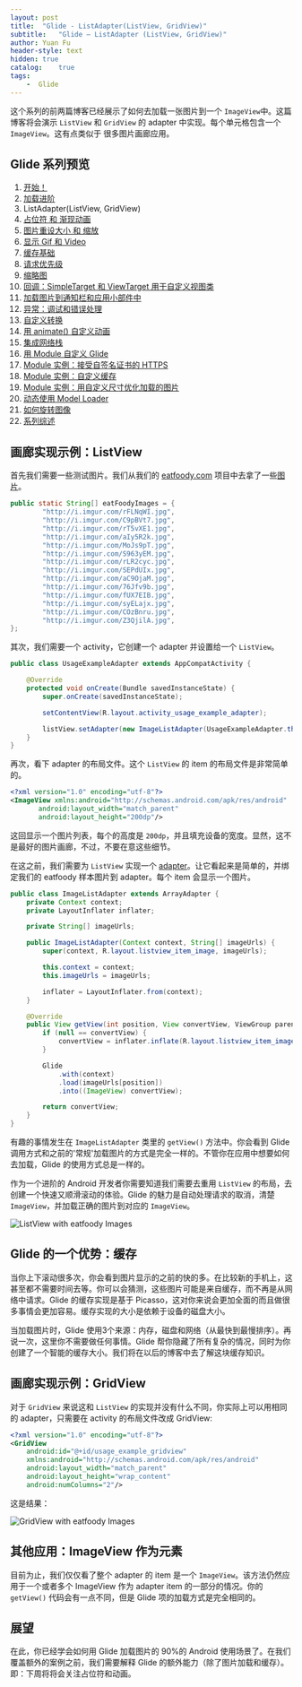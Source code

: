 ```yaml
---
layout: post
title:  "Glide - ListAdapter(ListView, GridView)"
subtitle:   "Glide — ListAdapter (ListView, GridView)"
author: Yuan Fu
header-style: text
hidden: true
catalog:    true
tags:
    -  Glide
---
```



这个系列的前两篇博客已经展示了如何去加载一张图片到一个 `ImageView`中。这篇博客将会演示 `ListView` 和 `GridView` 的 adapter 中实现。每个单元格包含一个 `ImageView`。这有点类似于 很多图片画廊应用。

## Glide 系列预览

1. [开始！](http://mrfu.me/2016/02/27/Glide_Getting_Started/)
2. [加载进阶](http://mrfu.me/2016/02/27/Glide_Advanced_Loading/)
3. ListAdapter(ListView, GridView)
4. [占位符 和 渐现动画](http://mrfu.me/2016/02/27/Glide_Placeholders_&_Fade_Animations/)
5. [图片重设大小 和 缩放](http://mrfu.me/2016/02/27/Glide_Image_Resizing_&_Scaling/)
6. [显示 Gif 和 Video](http://mrfu.me/2016/02/27/Glide_Displaying_Gifs_&_Videos/)
7. [缓存基础](http://mrfu.me/2016/02/27/Glide_Caching_Basics/)
8. [请求优先级](http://mrfu.me/2016/02/27/Glide_Request_Priorities/)
9. [缩略图](http://mrfu.me/2016/02/27/Glide_Thumbnails/)
10. [回调：SimpleTarget 和 ViewTarget 用于自定义视图类](http://mrfu.me/2016/02/27/Glide_Callbacks_SimpleTarget_and_ViewTarget_for_Custom_View_Classes/)
11. [加载图片到通知栏和应用小部件中](http://mrfu.me/2016/02/27/Glide_Loading_Images_into_Notifications_and_AppWidgets/)
12. [异常：调试和错误处理](http://mrfu.me/2016/02/28/Glide_Exceptions-_Debugging_and_Error_Handling/)
13. [自定义转换](http://mrfu.me/2016/02/28/Glide_Custom_Transformations/)
14. [用 animate() 自定义动画](http://mrfu.me/2016/02/28/Glide_Custom_Animations_with_animate()/)
15. [集成网络栈](http://mrfu.me/2016/02/28/Glide_Integrating_Networking_Stacks/)
16. [用 Module 自定义 Glide](http://mrfu.me/2016/02/28/Glide_Customize_Glide_with_Modules/)
17. [Module 实例：接受自签名证书的 HTTPS](http://mrfu.me/2016/02/28/Glide_Module_Example_Accepting_Self-Signed_HTTPS_Certificates/)
18. [Module 实例：自定义缓存](http://mrfu.me/2016/02/28/Glide_Module_Example_Customize_Caching/)
19. [Module 实例：用自定义尺寸优化加载的图片](http://mrfu.me/2016/02/28/Glide_Module_Example_Optimizing/)
20. [动态使用 Model Loader](http://mrfu.me/2016/02/28/Glide_Dynamically_Use_Model_Loaders/)
21. [如何旋转图像](http://mrfu.me/2016/02/28/Glide_How_to_Rotate_Images/)
22. [系列综述](http://mrfu.me/2016/02/28/Glide_Series_Roundup/)

## 画廊实现示例：ListView

首先我们需要一些测试图片。我们从我们的 [eatfoody.com](http://eatfoody.com/) 项目中去拿了一些[图片](http://imgur.com/a/uz4uZ)。

```java
public static String[] eatFoodyImages = {
        "http://i.imgur.com/rFLNqWI.jpg",
        "http://i.imgur.com/C9pBVt7.jpg",
        "http://i.imgur.com/rT5vXE1.jpg",
        "http://i.imgur.com/aIy5R2k.jpg",
        "http://i.imgur.com/MoJs9pT.jpg",
        "http://i.imgur.com/S963yEM.jpg",
        "http://i.imgur.com/rLR2cyc.jpg",
        "http://i.imgur.com/SEPdUIx.jpg",
        "http://i.imgur.com/aC9OjaM.jpg",
        "http://i.imgur.com/76Jfv9b.jpg",
        "http://i.imgur.com/fUX7EIB.jpg",
        "http://i.imgur.com/syELajx.jpg",
        "http://i.imgur.com/COzBnru.jpg",
        "http://i.imgur.com/Z3QjilA.jpg",
};
```

其次，我们需要一个 activity，它创建一个 adapter 并设置给一个 `ListView`。

```java
public class UsageExampleAdapter extends AppCompatActivity {

    @Override
    protected void onCreate(Bundle savedInstanceState) {
        super.onCreate(savedInstanceState);

        setContentView(R.layout.activity_usage_example_adapter);

        listView.setAdapter(new ImageListAdapter(UsageExampleAdapter.this, eatFoodyImages));
    }
}
```

再次，看下 adapter 的布局文件。这个 `ListView` 的 item 的布局文件是非常简单的。

```xml
<?xml version="1.0" encoding="utf-8"?>
<ImageView xmlns:android="http://schemas.android.com/apk/res/android"
       android:layout_width="match_parent"
       android:layout_height="200dp"/>
```

这回显示一个图片列表，每个的高度是 `200dp`，并且填充设备的宽度。显然，这不是最好的图片画廊，不过，不要在意这些细节。

在这之前，我们需要为 `ListView` 实现一个 [adapter](http://developer.android.com/intl/zh-cn/reference/android/widget/Adapter.html)。让它看起来是简单的，并绑定我们的 eatfoody 样本图片到 adapter。每个 item 会显示一个图片。

```java
public class ImageListAdapter extends ArrayAdapter {
    private Context context;
    private LayoutInflater inflater;

    private String[] imageUrls;

    public ImageListAdapter(Context context, String[] imageUrls) {
        super(context, R.layout.listview_item_image, imageUrls);

        this.context = context;
        this.imageUrls = imageUrls;

        inflater = LayoutInflater.from(context);
    }

    @Override
    public View getView(int position, View convertView, ViewGroup parent) {
        if (null == convertView) {
            convertView = inflater.inflate(R.layout.listview_item_image, parent, false);
        }

        Glide
            .with(context)
            .load(imageUrls[position])
            .into((ImageView) convertView);

        return convertView;
    }
}
```

有趣的事情发生在 `ImageListAdapter` 类里的 `getView()` 方法中。你会看到 Glide 调用方式和之前的'常规'加载图片的方式是完全一样的。不管你在应用中想要如何去加载，Glide 的使用方式总是一样的。

作为一个进阶的 Android 开发者你需要知道我们需要去重用 `ListView` 的布局，去创建一个快速又顺滑滚动的体验。Glide 的魅力是自动处理请求的取消，清楚 `ImageView`，并加载正确的图片到对应的 `ImageView`。

![ListView with eatfoody Images](https://futurestud.io/blog/content/images/2015/09/glide-listview--1-.png)

## Glide 的一个优势：缓存

当你上下滚动很多次，你会看到图片显示的之前的快的多。在比较新的手机上，这甚至都不需要时间去等。你可以会猜测，这些图片可能是来自缓存，而不再是从网络中请求。Glide 的缓存实现是基于 Picasso，这对你来说会更加全面的而且做很多事情会更加容易。缓存实现的大小是依赖于设备的磁盘大小。

当加载图片时，Glide 使用3个来源：内存，磁盘和网络（从最快到最慢排序）。再说一次，这里你不需要做任何事情。Glide 帮你隐藏了所有复杂的情况，同时为你创建了一个智能的缓存大小。我们将在以后的博客中去了解这块缓存知识。

## 画廊实现示例：GridView

对于 `GridView` 来说这和 `ListView` 的实现并没有什么不同，你实际上可以用相同的 adapter，只需要在 activity 的布局文件改成 GridView:

```xml
<?xml version="1.0" encoding="utf-8"?>
<GridView
    android:id="@+id/usage_example_gridview"
    xmlns:android="http://schemas.android.com/apk/res/android"
    android:layout_width="match_parent"
    android:layout_height="wrap_content"
    android:numColumns="2"/>
```

这是结果：

![GridView with eatfoody Images](https://futurestud.io/blog/content/images/2015/09/glide-grid--1-.png)

## 其他应用：ImageView 作为元素

目前为止，我们仅仅看了整个 adapter 的 item 是一个 `ImageView`。该方法仍然应用于一个或者多个 ImageView 作为 adapter item 的一部分的情况。你的 `getView()` 代码会有一点不同，但是 Glide 项的加载方式是完全相同的。

## 展望

在此，你已经学会如何用 Glide 加载图片的 90%的 Android 使用场景了。在我们覆盖额外的案例之前，我们需要解释 Glide 的额外能力（除了图片加载和缓存）。即：下周将将会关注占位符和动画。
